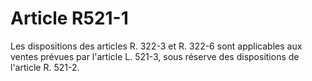 # Article R521-1

Les dispositions des articles R. 322-3 et R. 322-6 sont applicables aux ventes prévues par l'article L. 521-3, sous réserve des dispositions de l'article R. 521-2.
